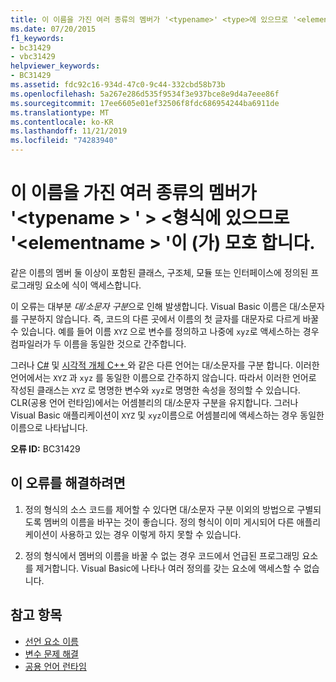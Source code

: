```yaml
---
title: 이 이름을 가진 여러 종류의 멤버가 '<typename>' <type>에 있으므로 '<elementname>'는 모호 합니다.
ms.date: 07/20/2015
f1_keywords:
- bc31429
- vbc31429
helpviewer_keywords:
- BC31429
ms.assetid: fdc92c16-934d-47c0-9c44-332cbd58b73b
ms.openlocfilehash: 5a267e286d535f9534f3e937bce8e9d4a7eee86f
ms.sourcegitcommit: 17ee6605e01ef32506f8fdc686954244ba6911de
ms.translationtype: MT
ms.contentlocale: ko-KR
ms.lasthandoff: 11/21/2019
ms.locfileid: "74283940"
---
```

# <a name="elementname-is-ambiguous-because-multiple-kinds-of-members-with-this-name-exist-in-type-typename"></a>이 이름을 가진 여러 종류의 멤버가 '\<typename > ' > \<형식에 있으므로 '\<elementname > '이 (가) 모호 합니다.
같은 이름의 멤버 둘 이상이 포함된 클래스, 구조체, 모듈 또는 인터페이스에 정의된 프로그래밍 요소에 식이 액세스합니다.  
  
 이 오류는 대부분 *대/소문자 구분*으로 인해 발생합니다. Visual Basic 이름은 대/소문자를 구분하지 않습니다. 즉, 코드의 다른 곳에서 이름의 첫 글자를 대문자로 다르게 바꿀 수 있습니다. 예를 들어 이름 `XYZ` 으로 변수를 정의하고 나중에 `xyz`로 액세스하는 경우 컴파일러가 두 이름을 동일한 것으로 간주합니다.  
  
 그러나 [C#](../../csharp/index.yml) 및 [시각적 개체 C++ ](/cpp/index)와 같은 다른 언어는 대/소문자를 구분 합니다. 이러한 언어에서는 `XYZ` 과 `xyz` 를 동일한 이름으로 간주하지 않습니다. 따라서 이러한 언어로 작성된 클래스는 `XYZ` 로 명명한 변수와 `xyz`로 명명한 속성을 정의할 수 있습니다. CLR(공용 언어 런타임)에서는 어셈블리의 대/소문자 구분을 유지합니다. 그러나 Visual Basic 애플리케이션이 `XYZ` 및 `xyz`이름으로 어셈블리에 액세스하는 경우 동일한 이름으로 나타납니다.  
  
 **오류 ID:** BC31429  
  
## <a name="to-correct-this-error"></a>이 오류를 해결하려면  
  
1. 정의 형식의 소스 코드를 제어할 수 있다면 대/소문자 구분 이외의 방법으로 구별되도록 멤버의 이름을 바꾸는 것이 좋습니다. 정의 형식이 이미 게시되어 다른 애플리케이션이 사용하고 있는 경우 이렇게 하지 못할 수 있습니다.  
  
2. 정의 형식에서 멤버의 이름을 바꿀 수 없는 경우 코드에서 언급된 프로그래밍 요소를 제거합니다. Visual Basic에 나타나 여러 정의를 갖는 요소에 액세스할 수 없습니다.  
  
## <a name="see-also"></a>참고 항목

- [선언 요소 이름](../../visual-basic/programming-guide/language-features/declared-elements/declared-element-names.md)
- [변수 문제 해결](../../visual-basic/programming-guide/language-features/variables/troubleshooting-variables.md)
- [공용 언어 런타임](../../standard/clr.md)
